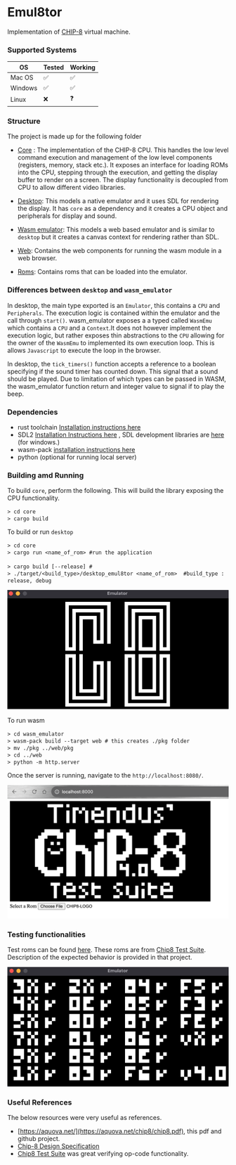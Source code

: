# Emul8tor

Implementation of [CHIP-8](https://en.wikipedia.org/wiki/CHIP-8) virtual machine.

### Supported Systems
|OS|Tested|Working|
|--|--|--|
|Mac OS|✅|✅|
|Windows|✅|✅|
|Linux|❌|❓|
### Structure

The project is made up for the following folder
- [Core](./core/) : The implementation of the  CHIP-8 CPU. This handles the low level command execution and management of the low level components (registers, memory, stack etc.). It exposes an interface for loading ROMs into the CPU, stepping through the execution, and getting the display buffer to render on a screen. The display functionality is decoupled from CPU to allow different video libraries.

- [Desktop](./desktop/): This models a native emulator and it uses SDL for rendering the display. It has `core` as a dependency and it creates a CPU object and peripherals for display and sound.

- [Wasm emulator](./wasm_emulator/): This models a web based emulator and is similar to `desktop` but it creates a canvas context for rendering rather than SDL.

- [Web](./web/): Contains the web components for running the wasm module in a web browser.

- [Roms](./roms/): Contains roms that can be loaded into the emulator.
### Differences between `desktop` and `wasm_emulator`
In desktop, the main type exported is an `Emulator`, this contains a `CPU` and `Peripherals`. The execution logic is contained within the emulator and the call through `start()`. wasm_emulator exposes a a typed called `WasmEmu` which contains a `CPU` and a `Context`.It does not however implement the execution logic, but rather exposes thin abstractions to the `CPU` allowing for the owner of the `WasmEmu` to implemented its own execution loop. This is allows `Javascript` to execute the loop in the browser. 

In desktop, the `tick_timers()` function accepts a reference to a boolean specifying if the sound timer has counted down. This signal that a sound should be played. Due to limitation of which types can be passed in WASM, the wasm_emulator function return and integer value to signal if to play the beep.

### Dependencies
- rust toolchain [Installation instructions here](https://www.rust-lang.org/tools/install)
- SDL2 [Installation Instructions here](https://github.com/Rust-SDL2/rust-sdl2#sdl20-development-libraries) , SDL development libraries are [here](https://github.com/libsdl-org/SDL/releases) (for windows.)
- wasm-pack [installation instructions here](https://rustwasm.github.io/wasm-pack/installer/)
- python (optional for running local server)

### Building amd Running
To build `core`, perform the following. This will build the library exposing the CPU functionality.

```shell
> cd core
> cargo build
```

To build or run `desktop`

```shell
> cd core
> cargo run <name_of_rom> #run the application 

> cargo build [--release] #
> ./target/<build_type>/desktop_emul8tor <name_of_rom>  #build_type : release, debug
```

![desktop emulator](resources/logo.png)


To run wasm

```shell
> cd wasm_emulator
> wasm-pack build --target web # this creates ./pkg folder
> mv ./pkg ../web/pkg
> cd ../web 
> python -m http.server
```
Once the server is running, navigate to the `http://localhost:8080/`.

![Wasm in Browser](resources/wasm.png)
### Testing functionalities

Test roms can be found [here](roms/tests/). These roms are from [Chip8 Test Suite](https://github.com/Timendus/chip8-test-suite). Description of the expected behavior is provided in that project.

![Test Output](resources/tests.png)

### Useful References

The below resources were very useful as references.

- [https://aquova.net/](https://aquova.net/chip8/chip8.pdf), this pdf and github project.
- [Chip-8 Design Specification](http://www.cs.columbia.edu/~sedwards/classes/2016/4840-spring/designs/Chip8.pdf)
- [Chip8 Test Suite](https://github.com/Timendus/chip8-test-suite) was great verifying op-code functionality.
